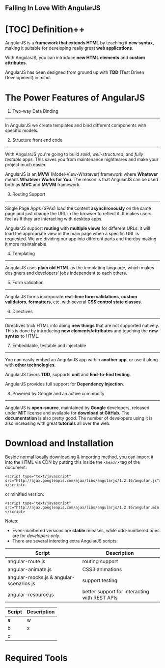 ## Falling In Love With AngularJS ##
[TOC]
Definition++
=======
AngularJS is a **framework that extends HTML** by teaching it **new syntax**, making it suitable for developing really great **web applications**.

With AngularJS, you can introduce **new HTML elements** and **custom attributes**.

AngularJS has been designed from ground up with **TDD** (Test Driven Development) in mind.

The Power Features of AngularJS
=======

1. Two-way Data Binding
-----------------------
In AngularJS we create templates and bind different components with specific models.

2. Structure front end code
---------------------------
With AngularJS you're going to build *solid*, *well-structured*, and *fully testable* apps. This saves you from maintenance nightmares and make your project much easier.

AngularJS is an **MVW** (Model-View-Whatever) framework where **Whatever** means **Whatever Works for You**. The reason is that AngularJS can be used both as **MVC** and **MVVM** framework.

3. Routing Support
------------------
Single Page Apps (SPAs) load the content **asynchronously** on the same page and just change the URL in the browser to reflect it. It makes users feel as if they are interacting with desktop apps.

AngularJS support **routing** with **multiple views** for different URLs: it will load the appropriate view in the main page when a specific URL is requested. We are dividing our app into different parts and thereby making it more maintainable.

4. Templating
-------------
AngularJS uses **plain old HTML** as the templating language, which makes designers and developers' jobs independent to each others.

5. Form validation
------------------
AngularJS forms incorporate **real-time form validations**, **custom validators**, **formatters**, etc. with several **CSS control state classes**.

6. Directives
-------------
Directives trick HTML into doing **new things** that are not supported natively. This is done by introducing **new elements/attributes** and teaching the **new syntax** to HTML.

7. Embeddable, testable and injectable
--------------------------------------
You can easily embed an AngularJS app within **another app**, or use it along with **other technologies**.

AngularJS favors **TDD**, supports **unit** and **End-to-End testing**.

AngularJS provides full support for **Dependency Injection**.

8. Powered by Google and an active community
--------------------------------------------
AngularJS is **open-source**, maintained by **Google** developers, released under **MIT** license and available for **download at GitHub**. The **documentation** is also pretty good. The number of developers using it is also increasing with great **tutorials** all over the web.

Download and Installation
=========================
Beside normal locally downloading & importing method, you can import it into the HTML via CDN by putting this inside the `<head/>` tag of the document:

    <script type="text/javascript" src="http://ajax.googleapis.com/ajax/libs/angularjs/1.2.16/angular.js"></script>
or minified version:

    <script type="text/javascript" src="http://ajax.googleapis.com/ajax/libs/angularjs/1.2.16/angular.min.js"></script>

Notes:

- Even-numbered versions are **stable** releases, while odd-numbered ones are for *developers only*.
- There are several intereting extra AngularJS scripts:

| Script | Description |
| ------- | ----- |
| angular-route.js | routing support |
| angular-animate.js | CSS3 animations |
| angular-mocks.js & angular-scenarios.js | support testing |
| angular-resource.js| better support for interacting with REST APIs |

| Script | Description |
|--------|-------------|
| a      | w           |
| b      | x           |
| c      |             |

Required Tools
==============
